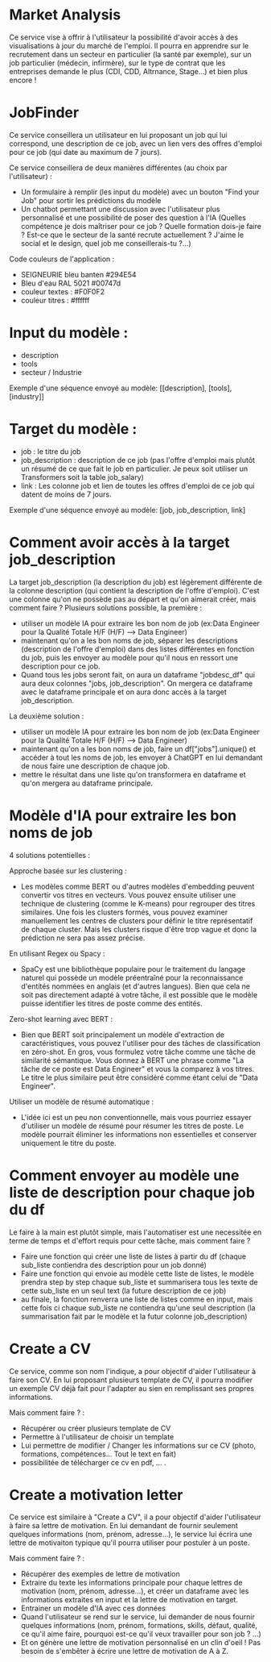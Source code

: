 # Market Analysis

Ce service vise à offrir à l'utilisateur la possibilité d'avoir accès à des visualisations à jour du marché de l'emploi. Il pourra en apprendre sur le recrutement dans un secteur en particulier (la santé par exemple), sur un job particulier (médecin, infirmère), sur le type de contrat que les entreprises demande le plus (CDI, CDD, Altrnance, Stage...) et bien plus encore !

# JobFinder
Ce service conseillera un utilisateur en lui proposant un job qui lui correspond, une description de ce job, avec un lien vers des offres d'emploi pour ce job (qui date au maximum de 7 jours).

Ce service conseillera de deux manières différentes (au choix par l'utilisateur) : 

- Un formulaire à remplir (les input du modèle) avec un bouton "Find your Job" pour sortir les prédictions du modèle
- Un chatbot permettant une discussion avec l'utilisateur plus personnalisé et une possibilité de poser des question à l'IA (Quelles compétence je dois maîtriser pour ce job ? Quelle formation dois-je faire ? Est-ce que le secteur de la santé recrute actuellement ? J'aime le social et le design, quel job me conseillerais-tu ?...) 

Code couleurs de l'application : 
- SEIGNEURIE bleu banten #294E54
- Bleu d'eau RAL 5021 #00747d
- couleur textes : #F0F0F2
- couleur titres : #ffffff

# Input du modèle : 

- description
- tools
- secteur / Industrie

Exemple d'une séquence envoyé au modèle: [[description], [tools], [industry]]

# Target du modèle : 

- job : le titre du job
- job_description : description de ce job (pas l'offre d'emploi mais plutôt un résumé de ce que fait le job en particulier. Je peux soit utiliser un Transformers soit la table job_salary)
- link : Les colonne job et lien de toutes les offres d'emploi de ce job qui datent de moins de 7 jours.

Exemple d'une séquence envoyé au modèle: [job, job_description, link]

# Comment avoir accès à la target job_description

La target job_description (la description du job) est légèrement différente de la colonne description (qui contient la description de l'offre d'emploi).
C'est une colonne qu'on ne possède pas au départ et qu'on aimerait créer, mais comment faire ?
Plusieurs solutions possible, la première :  

- utiliser un modèle IA pour extraire les bon nom de job (ex:Data Engineer pour la Qualité Totale H/F (H/F) --> Data Engineer)
- maintenant qu'on a les bon noms de job, séparer les descriptions (description de l'offre d'emploi) dans des listes différentes en fonction du job, puis les envoyer au modèle pour qu'il nous en ressort une description pour ce job.
- Quand tous les jobs seront fait, on aura un dataframe "jobdesc_df" qui aura deux colonnes "jobs, job_description". On mergera ce dataframe avec le dataframe principale et on aura donc accès à la target job_description.

La deuxième solution : 

- utiliser un modèle IA pour extraire les bon nom de job (ex:Data Engineer pour la Qualité Totale H/F (H/F) --> Data Engineer)
- maintenant qu'on a les bon noms de job, faire un df["jobs"].unique() et accéder à tout les noms de job, les envoyer à ChatGPT en lui demandant de nous faire une description de chaque job.
- mettre le résultat dans une liste qu'on transformera en dataframe et qu'on mergera au dataframe principale.

# Modèle d'IA pour extraire les bon noms de job

4 solutions potentielles : 

Approche basée sur les clustering :

- Les modèles comme BERT ou d'autres modèles d'embedding peuvent convertir vos titres en vecteurs. Vous pouvez ensuite utiliser une technique de clustering (comme le K-means) pour regrouper des titres similaires. Une fois les clusters formés, vous pouvez examiner manuellement les centres de clusters pour définir le titre représentatif de chaque cluster. Mais les clusters risque d'être trop vague et donc la prédiction ne sera pas assez précise.

En utilisant Regex ou Spacy :

- SpaCy est une bibliothèque populaire pour le traitement du langage naturel qui possède un modèle préentraîné pour la reconnaissance d'entités nommées en anglais (et d'autres langues). Bien que cela ne soit pas directement adapté à votre tâche, il est possible que le modèle puisse identifier les titres de poste comme des entités.

Zero-shot learning avec BERT :

- Bien que BERT soit principalement un modèle d'extraction de caractéristiques, vous pouvez l'utiliser pour des tâches de classification en zéro-shot. En gros, vous formulez votre tâche comme une tâche de similarité sémantique. Vous donnez à BERT une phrase comme "La tâche de ce poste est Data Engineer" et vous la comparez à vos titres. Le titre le plus similaire peut être considéré comme étant celui de "Data Engineer".

Utiliser un modèle de résumé automatique : 

- L'idée ici est un peu non conventionnelle, mais vous pourriez essayer d'utiliser un modèle de résumé pour résumer les titres de poste. Le modèle pourrait éliminer les informations non essentielles et conserver uniquement le titre du poste.

# Comment envoyer au modèle une liste de description pour chaque job du df 

Le faire à la main est plutôt simple, mais l'automatiser est une necessitée en terme de temps et d'effort requis pour cette tâche, mais comment faire ? 

- Faire une fonction qui créer une liste de listes à partir du df (chaque sub_liste contiendra des description pour un job donné)
- Faire une fonction qui envoie au modèle cette liste de listes, le modèle prendra step by step chaque sub_liste et summarisera tous les texte de cette sub_liste en un seul text (la future description de ce job)
- au finale, la fonction renverra une liste de listes comme en input, mais cette fois ci chaque sub_liste ne contiendra qu'une seul description (la summarisation fait par le modèle et la futur colonne job_description)


# Create a CV 

Ce service, comme son nom l'indique, a pour objectif d'aider l'utilisateur à faire son CV. En lui proposant plusieurs template de CV, il pourra modifier un exemple CV déjà fait pour l'adapter au sien en remplissant ses propres informations.

Mais comment faire ? : 

- Récupérer ou créer plusieurs template de CV
- Permettre à l'utilisateur de choisir un template
- Lui permettre de modifier / Changer les informations sur ce CV (photo, formations, compétences... Tout le text en fait)
- possibilitée de télécharger ce cv en pdf, ... .


# Create a motivation letter

Ce service est similaire à "Create a CV", il a pour objectif d'aider l'utilisateur à faire sa lettre de motivation. En lui demandant de fournir seulement quelques informations (nom, prénom, adresse...), le service lui écrira une lettre de motivaiton typique qu'il pourra utiliser pour postuler à un poste.

Mais comment faire ? :

- Récupérer des exemples de lettre de motivation 
- Extraire du texte les informations principale pour chaque lettres de motivation (nom, prénom, adresse...), et créer un dataframe avec les informations extraites en input et la lettre de motivation en target.
- Entrainer un modèle d'IA avec ces données
- Quand l'utilisateur se rend sur le service, lui demander de nous fournir quelques informations (nom, prénom, formations, skills, défaut, qualité, ce qu'il aime faire, pourquoi est-ce qu'il veux travailler pour son job ? ...)
- Et on génère une lettre de motivation personnalisé en un clin d'oeil ! Pas besoin de s'embêter à écrire une lettre de motivation de A à Z.
